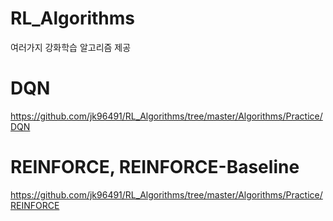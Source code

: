 # RL_Algorithms
여러가지 강화학습 알고리즘 제공

# DQN
https://github.com/jk96491/RL_Algorithms/tree/master/Algorithms/Practice/DQN

# REINFORCE, REINFORCE-Baseline
https://github.com/jk96491/RL_Algorithms/tree/master/Algorithms/Practice/REINFORCE
